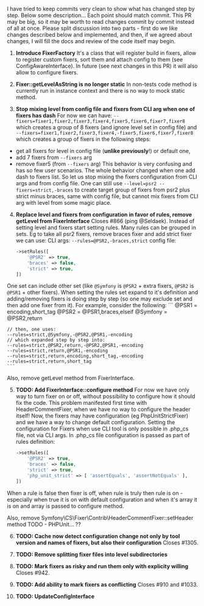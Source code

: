 I have tried to keep commits very clean to show what has changed step by step. Below some description... Each point should match commit.
This PR may be big, so it may be worth to read changes commit by commit instead of all at once.
Please split discussion into two parts - first do we like changes described below and implemented, and then, if we agreed about changes, I will fill the docs and review of the code itself may begin.

1. **Introduce FixerFactory**
It's a class that will register build in fixers, allow to register custom fixers, sort them and attach config to them (see ConfigAwareInterface).
In future (see next changes in this PR) it will also allow to configure fixers.

2. **Fixer::getLevelAsString is no longer static**
In non-tests code method is currently run in instance context and there is no way to mock static method.

3. **Stop mixing level from config file and fixers from CLI arg when one of fixers has dash**
For now we can have:
`--fixers=fixer1,fixer2,fixer3,fixer4,fixer5,fixer6,fixer7,fixer8`
which creates a group of 8 fixers (and ignore level set in config file)
and
`--fixers=fixer1,fixer2,fixer3,fixer4,-fixer5,fixer6,fixer7,fixer8`
which creates a group of fixers in the following steps:
  - get all fixers for level in config file (**unlike previously**!) or default one,
  - add 7 fixers from `--fixers` arg
  - remove fixer5 (from `--fixers` arg)
This behavior is very confusing and has so few user scenarios. The whole behavior changed when one add dash to fixers list.
So let us stop mixing the fixers configuration from CLI args and from config file.
One can still use `--level=psr2 --fixers=strict,-braces` to create target group of fixers from psr2 plus strict minus braces,
same with config file, but cannot mix fixers from CLI arg with level from some magic place.

4. **Replace level and fixers from configuration in favor of rules, remove getLevel from FixerInterface**
Closes #866 (ping @Seldaek).
Instead of setting level and fixers start setting rules. Many rules can be grouped in sets.
Eg to take all psr2 fixers, remove braces fixer and add strict fixer we can use:
CLI args:
`--rules=@PSR2,-braces,strict`
config file:
    ```php
    ->setRules([
        '@PSR2' => true,
        'braces' => false,
        'strict' => true,
    ])
    ```
One set can include other set (like `@Symfony` is `@PSR2` + extra fixers, `@PSR2` is `@PSR1` + other fixers).
When setting the rules set expand to it's definition and adding/removing fixers is doing step by step (so one may exclude set and then add one fixer from it).
For example, consider the following:
    ```
    @PSR1 = encoding,short_tag
    @PSR2 = @PSR1,braces,elseif
    @Symfony = @PSR2,return

    // then, one uses:
    --rules=strict,@Symfony,-@PSR2,@PSR1,-encoding
    // which expanded step by step into:
    --rules=strict,@PSR2,return,-@PSR2,@PSR1,-encoding
    --rules=strict,return,@PSR1,-encoding
    --rules=strict,return,encoding,short_tag,-encoding
    --rules=strict,return,short_tag
    ```

Also, remove getLevel method from FixerInterface.

5. **TODO: Add FixerInterface::configure method**
For now we have only way to turn fixer on or off, without possibility to configure how it should fix the code. This problem manifested first time with HeaderCommentFixer, when we have no way to configure the header itself!
Now, the fixers may have configuration (eg PhpUnitStrictFixer) and we have a way to change default configuration.
Setting the configuration for Fixers when use CLI tool is only possible in .php_cs file, not via CLI args.
In .php_cs file configuration is passed as part of rules definition:
    ```php
    ->setRules([
        '@PSR2' => true,
        'braces' => false,
        'strict' => true,
        'php_unit_strict' => [ 'assertEquals', 'assertNotEquals' ],
    ])
    ```
When a rule is false then fixer is off, when rule is truly then rule is on - especially when true it is on with default configuration and when it's array it is on and array is passed to configure method.

Also, remove Symfony\CS\Fixer\Contrib\HeaderCommentFixer::setHeader method
TODO - PHPUnit... ??

6. **TODO: Cache now detect configuration change not only by tool version and names of fixers, but also their configuration**
Closes #1305.

7. **TODO: Remove splitting fixer files into level subdirectories**

8. **TODO: Mark fixers as risky and run them only with explicity willing**
Closes #942.

9. **TODO: Add ability to mark fixers as conflicting**
Closes #910 and #1033.

10. **TODO: UpdateConfigInterface**
